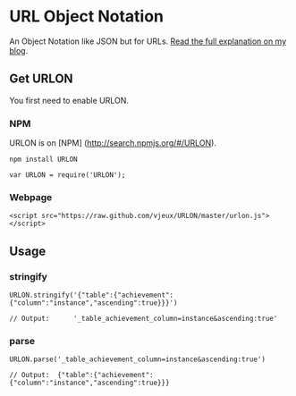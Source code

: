# URL Object Notation

An Object Notation like JSON but for URLs. [Read the full explanation on my blog](http://blog.vjeux.com/2011/javascript/urlon-url-object-notation.html).

## Get URLON

You first need to enable URLON.

### NPM
URLON is on [NPM] (http://search.npmjs.org/#/URLON).

```
npm install URLON
```
```
var URLON = require('URLON');
```

### Webpage
```
<script src="https://raw.github.com/vjeux/URLON/master/urlon.js"></script>
```

## Usage

### stringify

```
URLON.stringify('{"table":{"achievement":{"column":"instance","ascending":true}}}')

// Output:      '_table_achievement_column=instance&ascending:true'
```

### parse

```
URLON.parse('_table_achievement_column=instance&ascending:true')

// Output:  {"table":{"achievement":{"column":"instance","ascending":true}}}
```

